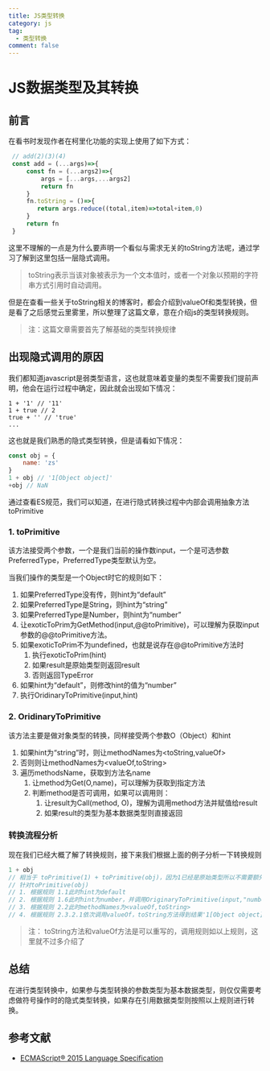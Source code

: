 ```yaml
---
title: JS类型转换
category: js
tag:
  - 类型转换
comment: false
---
```


# JS数据类型及其转换

## 前言
在看书时发现作者在柯里化功能的实现上使用了如下方式：
```javascript
 // add(2)(3)(4)
 const add = (...args)=>{
     const fn = (...args2)=>{
         args = [...args,...args2]
         return fn
     }
     fn.toString = ()=>{
        return args.reduce((total,item)=>total+item,0)
     }
     return fn
 }
```
这里不理解的一点是为什么要声明一个看似与需求无关的toString方法呢，通过学习了解到这里包括一层隐式调用。
> toString表示当该对象被表示为一个文本值时，或者一个对象以预期的字符串方式引用时自动调用。

但是在查看一些关于toString相关的博客时，都会介绍到valueOf和类型转换，但是看了之后感觉云里雾里，所以整理了这篇文章，意在介绍js的类型转换规则。

> 注：这篇文章需要首先了解基础的类型转换规律

## 出现隐式调用的原因
我们都知道javascript是弱类型语言，这也就意味着变量的类型不需要我们提前声明，他会在运行过程中确定，因此就会出现如下情况：
```
1 + '1' // '11'
1 + true // 2
true + '' // 'true'
...
```
这也就是我们熟悉的隐式类型转换，但是请看如下情况：
```javascript
const obj = {
    name: 'zs'
}
1 + obj // '1[Object object]' 
+obj // NaN
```
通过查看ES规范，我们可以知道，在进行隐式转换过程中内部会调用抽象方法toPrimitive

### 1. toPrimitive
该方法接受两个参数，一个是我们当前的操作数input，一个是可选参数PreferredType，PreferredType类型默认为空。

当我们操作的类型是一个Object时它的规则如下：
1. 如果PreferredType没有传，则hint为“default”
2. 如果PreferredType是String，则hint为“string”
3. 如果PreferredType是Number，则hint为“number”
4. 让exoticToPrim为GetMethod(input,@@toPrimitive)，可以理解为获取input参数的@@toPrimitive方法。
5. 如果exoticToPrim不为undefined，也就是说存在@@toPrimitive方法时
    1. 执行exoticToPrim(hint)
    2. 如果result是原始类型则返回result
    3. 否则返回TypeError
6. 如果hint为“default”，则修改hint的值为“number”
7. 执行OridinaryToPrimitive(input,hint)

### 2. OridinaryToPrimitive
该方法主要是做对象类型的转换，同样接受两个参数O（Object）和hint

1. 如果hint为“string”时，则让methodNames为<toString,valueOf>
2. 否则则让methodNames为<valueOf,toString>
3. 遍历methodsName，获取到方法名name
    1. 让method为Get(O,name)，可以理解为获取到指定方法
    2. 判断method是否可调用，如果可以调用则：
        1. 让result为Call(method, O)，理解为调用method方法并赋值给result
        2. 如果result的类型为基本数据类型则直接返回


### 转换流程分析
现在我们已经大概了解了转换规则，接下来我们根据上面的例子分析一下转换规则
```javascript
1 + obj
// 相当于 toPrimitive(1) + toPrimitive(obj)，因为1已经是原始类型所以不需要额外操作。
// 针对toPrimitive(obj)
// 1. 根据规则 1.1此时hint为default
// 2. 根据规则 1.6此时hint为number，并调用OriginaryToPrimitive(input,"number")
// 3. 根据规则 2.2此时methodNames为<valueOf,toString>
// 4. 根据规则 2.3.2.1依次调用valueOf，toString方法得到结果'1[Object object]'
```

> 注： toString方法和valueOf方法是可以重写的，调用规则如以上规则，这里就不过多介绍了

## 总结
在进行类型转换中，如果参与类型转换的参数类型为基本数据类型，则仅仅需要考虑做符号操作时的隐式类型转换，如果存在引用数据类型则按照以上规则进行转换。


## 参考文献
- [ECMAScript® 2015 Language Specification](https://262.ecma-international.org/6.0/)
 